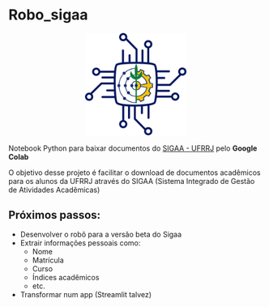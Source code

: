 # Robo_sigaa

<p align="center">
<img src="https://github.com/Patotricks15/Robo_sigaa/blob/main/Robot_sigaa_logo.png" width="40%"></img></center>
</p>

Notebook Python para baixar documentos do [SIGAA - UFRRJ](https://sigaa.ufrrj.br/sigaa/verTelaLogin.do) pelo **Google Colab**

O objetivo desse projeto é facilitar o download de documentos acadêmicos para os alunos da UFRRJ através do SIGAA (Sistema Integrado de Gestão de Atividades Acadêmicas)

## Próximos passos:
- Desenvolver o robô para a versão beta do Sigaa
- Extrair informações pessoais como:
  - Nome
  - Matrícula
  - Curso
  - Índices acadêmicos
  - etc.
- Transformar num app (Streamlit talvez)
